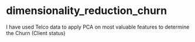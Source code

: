 # dimensionality_reduction_churn
I have used Telco data to apply PCA on most valuable features to determine the Churn (Client status)
